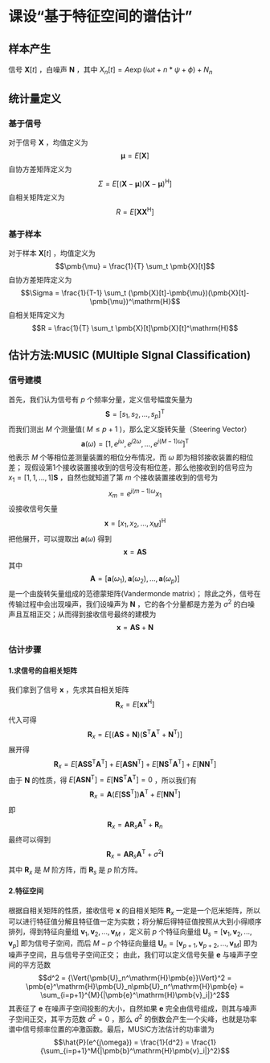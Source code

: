# 课设“基于特征空间的谱估计”

## 样本产生
信号 $\pmb{X}[t]$ ，白噪声 $\pmb{N}$ ，其中 $X_n[t] = A\exp(i\omega t + n*\psi + \phi) + N_n$ 

## 统计量定义
### 基于信号
对于信号 $\pmb{X}$ ，均值定义为
$$\pmb{\mu} = E[\pmb{X}]$$
自协方差矩阵定义为
$$\Sigma = E[(\pmb{X}-\pmb{\mu})(\pmb{X}-\pmb{\mu})^\mathrm{H}]$$
自相关矩阵定义为
$$R = E[\pmb{X}\pmb{X}^\mathrm{H}]$$

### 基于样本
对于样本 $\pmb{X}[t]$ ，均值定义为
$$\pmb{\mu} = \frac{1}{T} \sum_t \pmb{X}[t]$$
自协方差矩阵定义为
$$\Sigma = \frac{1}{T-1} \sum_t (\pmb{X}[t]-\pmb{\mu})(\pmb{X}[t]-\pmb{\mu})^\mathrm{H}$$
自相关矩阵定义为
$$R = \frac{1}{T} \sum_t \pmb{X}[t]\pmb{X}[t]^\mathrm{H}$$

## 估计方法:MUSIC (MUltiple SIgnal Classification)
### 信号建模
首先，我们认为信号有 $p$ 个频率分量，定义信号幅度矢量为
$$\pmb{S} = [s_1,s_2,...,s_p]^\mathrm{T}$$
而我们测出 $M$ 个测量值( $M{\leqslant}p+1$ )，那么定义旋转矢量（Steering Vector）
$$\pmb{a}(\omega) = [1,e^{j\omega},e^{j2\omega},...,e^{j(M-1)\omega}]^\mathrm{T}$$
他表示 $M$ 个等相位差测量装置的相位分布情况，而 $\omega$ 即为相邻接收装置的相位差；
现假设第1个接收装置接收到的信号没有相位差，那么他接收到的信号应为 $x_1 = [1,1,...,1]\pmb{S}$ ，自然也就知道了第 $m$ 个接收装置接收到的信号为
$$x_m = e^{j(m-1)\omega}x_1$$
设接收信号矢量
$$\pmb{x}=[x_1,x_2,...,x_M]^\mathrm{H}$$
把他展开，可以提取出 $\pmb{a}(\omega)$ 得到
$$\pmb{x} = \pmb{A}\pmb{S}$$
其中
$$\pmb{A} = [\pmb{a}(\omega_1),\pmb{a}(\omega_2),...,\pmb{a}({\omega}_p)]$$
是一个由旋转矢量组成的范德蒙矩阵(Vandermonde matrix)；
除此之外，信号在传输过程中会出现噪声，我们设噪声为 $\pmb{N}$ ，它的各个分量都是方差为 $\sigma^2$ 的白噪声且互相正交；从而得到接收信号最终的建模为
$$\pmb{x} = \pmb{A}\pmb{S}+\pmb{N}$$

### 估计步骤
#### 1.求信号的自相关矩阵
我们拿到了信号 $\pmb{x}$ ，先求其自相关矩阵
$$\pmb{R}_x = E[\pmb{x}\pmb{x}^\mathrm{H}]$$
代入可得
$$\pmb{R}_x = E[(\pmb{A}\pmb{S} + \pmb{N})(\pmb{S}^\mathrm{T}\pmb{A}^\mathrm{T} + \pmb{N}^\mathrm{T})]$$
展开得
$$\pmb{R}_x = E[\pmb{A}\pmb{S}\pmb{S}^\mathrm{T}\pmb{A}^\mathrm{T}] + E[\pmb{A}\pmb{S}\pmb{N}^\mathrm{T}] + E[\pmb{N}\pmb{S}^\mathrm{T}\pmb{A}^\mathrm{T}] + E[\pmb{N}\pmb{N}^\mathrm{T}]$$
由于 $\pmb{N}$ 的性质，得 $E[\pmb{A}\pmb{S}\pmb{N}^\mathrm{T}] = E[\pmb{N}\pmb{S}^\mathrm{T}\pmb{A}^\mathrm{T}] = 0$ ，所以我们有
$$\pmb{R}_x = \pmb{A}(E[\pmb{S}\pmb{S}^\mathrm{T}])\pmb{A}^\mathrm{T} + E[\pmb{N}\pmb{N}^\mathrm{T}]$$
即
$$\pmb{R}_x = \pmb{A}\pmb{R}_s\pmb{A}^\mathrm{T} + \pmb{R}_n$$
最终可以得到
$$\pmb{R}_x = \pmb{A}\pmb{R}_s\pmb{A}^\mathrm{T} + \sigma^2\pmb{I}$$
其中 $\pmb{R}_x$ 是 $M$ 阶方阵，而 $\pmb{R}_s$ 是 $p$ 阶方阵。

#### 2.特征空间
根据自相关矩阵的性质，接收信号 $\pmb{x}$ 的自相关矩阵 $\pmb{R}_x$ 一定是一个厄米矩阵，所以可以进行特征值分解且特征值一定为实数；将分解后得特征值按照从大到小得顺序排列，得到特征向量组 ${\pmb{v}_1,\pmb{v}_2,...,\pmb{v}_M}$ ，定义前 $p$ 个特征向量组 $\pmb{U}_s = [\pmb{v}_1,\pmb{v}_2,...,\pmb{v}_p]$ 即为信号子空间，而后 $M-p$ 个特征向量组 $\pmb{U}_n = [\pmb{v}_{p+1},\pmb{v}_{p+2},...,\pmb{v}_M]$ 即为噪声子空间，且与信号子空间正交；
由此，我们可以定义信号矢量 $\pmb{e}$ 与噪声子空间的平方范数
$$d^2 = {\Vert{\pmb{U}_n^\mathrm{H}\pmb{e}}\Vert}^2 = \pmb{e}^\mathrm{H}\pmb{U}_n\pmb{U}_n^\mathrm{H}\pmb{e} = \sum_{i=p+1}^{M}{|\pmb{e}^\mathrm{H}\pmb{v}_i|}^2$$
其表征了 $\pmb{e}$ 在噪声子空间投影的大小，自然如果  $\pmb{e}$ 完全由信号组成，则其与噪声子空间正交，其平方范数 $d^2=0$ ，那么 $d^2$ 的倒数会产生一个尖峰，也就是功率谱中信号频率位置的冲激函数。最后，MUSIC方法估计的功率谱为
$$\hat{P}(e^{j\omega}) = \frac{1}{d^2} = \frac{1}{\sum_{i=p+1}^M{|\pmb{b}^\mathrm{H}\pmb{v}_i|}^2}$$